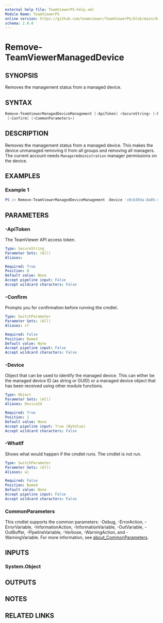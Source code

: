 ```yaml
---
external help file: TeamViewerPS-help.xml
Module Name: TeamViewerPS
online version: https://github.com/teamviewer/TeamViewerPS/blob/main/docs/Cmdlets_help/Remove-TeamViewerManagedDeviceManagement.md
schema: 2.0.0
---
```


# Remove-TeamViewerManagedDevice

## SYNOPSIS

Removes the management status from a managed device.

## SYNTAX

```powershell
Remove-TeamViewerManagedDeviceManagement [-ApiToken] <SecureString> [-Device] <Object> [-WhatIf]
 [-Confirm] [<CommonParameters>]
```

## DESCRIPTION

Removes the management status from a managed device.
This makes the device unmanaged removing it from all groups and removing all managers.
The current account needs `ManagerAdministration` manager permissions on the device. 

## EXAMPLES

### Example 1

```powershell
PS /> Remove-TeamViewerManagedDeviceManagement -Device 'c0cb303a-8a85-4e54-b657-a4757c791aef'
```

## PARAMETERS

### -ApiToken

The TeamViewer API access token.

```yaml
Type: SecureString
Parameter Sets: (All)
Aliases:

Required: True
Position: 0
Default value: None
Accept pipeline input: False
Accept wildcard characters: False
```

### -Confirm

Prompts you for confirmation before running the cmdlet.

```yaml
Type: SwitchParameter
Parameter Sets: (All)
Aliases: cf

Required: False
Position: Named
Default value: None
Accept pipeline input: False
Accept wildcard characters: False
```

### -Device

Object that can be used to identify the managed device.
This can either be the managed device ID (as string or GUID) or a managed device
object that has been received using other module functions.

```yaml
Type: Object
Parameter Sets: (All)
Aliases: DeviceId

Required: True
Position: 1
Default value: None
Accept pipeline input: True (ByValue)
Accept wildcard characters: False
```

### -WhatIf

Shows what would happen if the cmdlet runs.
The cmdlet is not run.

```yaml
Type: SwitchParameter
Parameter Sets: (All)
Aliases: wi

Required: False
Position: Named
Default value: None
Accept pipeline input: False
Accept wildcard characters: False
```

### CommonParameters

This cmdlet supports the common parameters: -Debug, -ErrorAction, -ErrorVariable, -InformationAction, -InformationVariable, -OutVariable, -OutBuffer, -PipelineVariable, -Verbose, -WarningAction, and -WarningVariable. For more information, see [about_CommonParameters](http://go.microsoft.com/fwlink/?LinkID=113216).

## INPUTS

### System.Object

## OUTPUTS

## NOTES

## RELATED LINKS

